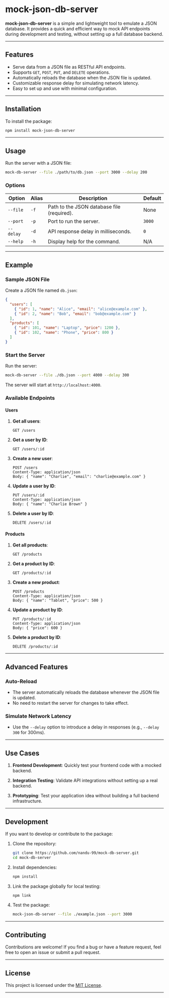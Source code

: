 # **mock-json-db-server**

**mock-json-db-server** is a simple and lightweight tool to emulate a JSON database. It provides a quick and efficient way to mock API endpoints during development and testing, without setting up a full database backend.

---

## **Features**

- Serve data from a JSON file as RESTful API endpoints.
- Supports `GET`, `POST`, `PUT`, and `DELETE` operations.
- Automatically reloads the database when the JSON file is updated.
- Customizable response delay for simulating network latency.
- Easy to set up and use with minimal configuration.

---

## **Installation**

To install the package:
```bash
npm install mock-json-db-server
```

---

## **Usage**

Run the server with a JSON file:
```bash
mock-db-server --file ./path/to/db.json --port 3000 --delay 200
```

### **Options**

| Option         | Alias | Description                                | Default      |
|----------------|-------|--------------------------------------------|--------------|
| `--file`       | `-f`  | Path to the JSON database file (required). | None         |
| `--port`       | `-p`  | Port to run the server.                    | `3000`       |
| `--delay`      | `-d`  | API response delay in milliseconds.        | `0`          |
| `--help`       | `-h`  | Display help for the command.              | N/A          |

---

## **Example**

### **Sample JSON File**
Create a JSON file named `db.json`:
```json
{
  "users": [
    { "id": 1, "name": "Alice", "email": "alice@example.com" },
    { "id": 2, "name": "Bob", "email": "bob@example.com" }
  ],
  "products": [
    { "id": 101, "name": "Laptop", "price": 1200 },
    { "id": 102, "name": "Phone", "price": 800 }
  ]
}
```

### **Start the Server**
Run the server:
```bash
mock-db-server --file ./db.json --port 4000 --delay 300
```

The server will start at `http://localhost:4000`.

### **Available Endpoints**

#### **Users**
1. **Get all users**:
   ```http
   GET /users
   ```

2. **Get a user by ID**:
   ```http
   GET /users/:id
   ```

3. **Create a new user**:
   ```http
   POST /users
   Content-Type: application/json
   Body: { "name": "Charlie", "email": "charlie@example.com" }
   ```

4. **Update a user by ID**:
   ```http
   PUT /users/:id
   Content-Type: application/json
   Body: { "name": "Charlie Brown" }
   ```

5. **Delete a user by ID**:
   ```http
   DELETE /users/:id
   ```

#### **Products**
1. **Get all products**:
   ```http
   GET /products
   ```

2. **Get a product by ID**:
   ```http
   GET /products/:id
   ```

3. **Create a new product**:
   ```http
   POST /products
   Content-Type: application/json
   Body: { "name": "Tablet", "price": 500 }
   ```

4. **Update a product by ID**:
   ```http
   PUT /products/:id
   Content-Type: application/json
   Body: { "price": 600 }
   ```

5. **Delete a product by ID**:
   ```http
   DELETE /products/:id
   ```

---

## **Advanced Features**

### **Auto-Reload**
- The server automatically reloads the database whenever the JSON file is updated.
- No need to restart the server for changes to take effect.

### **Simulate Network Latency**
- Use the `--delay` option to introduce a delay in responses (e.g., `--delay 300` for 300ms).

---

## **Use Cases**

1. **Frontend Development**:
   Quickly test your frontend code with a mocked backend.
   
2. **Integration Testing**:
   Validate API integrations without setting up a real backend.

3. **Prototyping**:
   Test your application idea without building a full backend infrastructure.

---

## **Development**

If you want to develop or contribute to the package:

1. Clone the repository:
   ```bash
   git clone https://github.com/nandu-99/mock-db-server.git
   cd mock-db-server
   ```

2. Install dependencies:
   ```bash
   npm install
   ```

3. Link the package globally for local testing:
   ```bash
   npm link
   ```

4. Test the package:
   ```bash
   mock-json-db-server --file ./example.json --port 3000
   ```

---

## **Contributing**

Contributions are welcome! If you find a bug or have a feature request, feel free to open an issue or submit a pull request.

---

## **License**

This project is licensed under the [MIT License](LICENSE).

---
